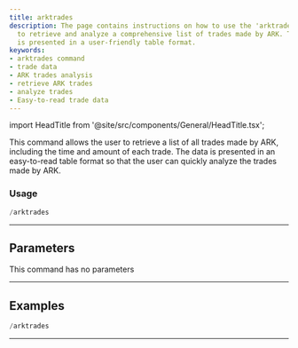 ```yaml
---
title: arktrades
description: The page contains instructions on how to use the 'arktrades' command
  to retrieve and analyze a comprehensive list of trades made by ARK. The trade data
  is presented in a user-friendly table format.
keywords:
- arktrades command
- trade data
- ARK trades analysis
- retrieve ARK trades
- analyze trades
- Easy-to-read trade data
---
```


import HeadTitle from '@site/src/components/General/HeadTitle.tsx';

<HeadTitle title="discovery: arktrades - Telegram Reference | OpenBB Bot Docs" />

This command allows the user to retrieve a list of all trades made by ARK, including the time and amount of each trade. The data is presented in an easy-to-read table format so that the user can quickly analyze the trades made by ARK.

### Usage

```python wordwrap
/arktrades
```

---

## Parameters

This command has no parameters

---

## Examples

```python
/arktrades
```

---
